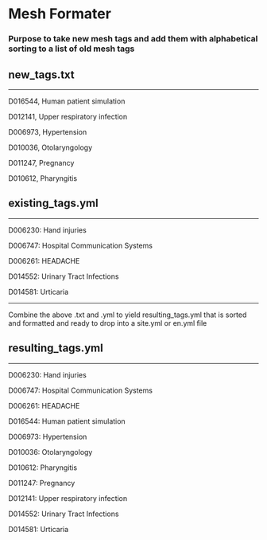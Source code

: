 # Mesh Formater

### Purpose to take new mesh tags and add them with alphabetical sorting to a list of old mesh tags 



## new_tags.txt

---

D016544, Human patient simulation

D012141, Upper respiratory infection

D006973, Hypertension

D010036, Otolaryngology

D011247, Pregnancy

D010612, Pharyngitis



## existing_tags.yml

---

D006230: Hand injuries

D006747: Hospital Communication Systems

D006261: HEADACHE

D014552: Urinary Tract Infections

D014581: Urticaria

---

Combine the above .txt and .yml to yield resulting_tags.yml 
that is sorted and formatted and ready to drop into a site.yml or en.yml file


## resulting_tags.yml

---

D006230: Hand injuries

D006747: Hospital Communication Systems

D006261: HEADACHE

D016544: Human patient simulation

D006973: Hypertension

D010036: Otolaryngology

D010612: Pharyngitis

D011247: Pregnancy

D012141: Upper respiratory infection

D014552: Urinary Tract Infections

D014581: Urticaria



